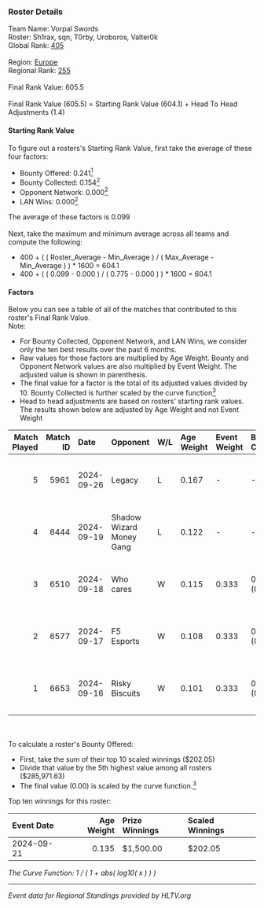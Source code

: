 ### Roster Details<br />
Team Name: Vorpal Swords<br />
Roster: Sh1rax, sqn, T0rby, Uroboros, Valter0k<br />
Global Rank: [405](../../standings_global_2025_02_28.md)<br />
<br />
Region: [Europe]( ../../standings_europe_2025_02_28.md)<br />
Regional Rank: [255]( ../../standings_europe_2025_02_28.md)<br />
<br />
Final Rank Value:  605.5<br />
<br />
Final Rank Value (605.5) = Starting Rank Value (604.1) + Head To Head Adjustments (1.4)<br />

#### Starting Rank Value<br />
To figure out a rosters's Starting Rank Value, first take the average of these four factors:<br />
- Bounty Offered: 0.241[<sup>1</sup>](#table2)
- Bounty Collected: 0.154[<sup>2</sup>](#table1)
- Opponent Network: 0.000[<sup>2</sup>](#table1)
- LAN Wins: 0.000[<sup>2</sup>](#table1)

The average of these factors is 0.099<br />
<br />
Next, take the maximum and minimum average across all teams and compute the following:<br />
- 400 + ( ( Roster_Average - Min_Average ) / ( Max_Average - Min_Average ) ) * 1600 = 604.1
- 400 + ( ( 0.099 - 0.000 ) / ( 0.775 - 0.000 ) ) * 1600 = 604.1


#### Factors<br />
Below you can see a table of all of the matches that contributed to this roster's Final Rank Value.<br />
Note:<br />

- For Bounty Collected, Opponent Network, and LAN Wins, we consider only the ten best results over the past 6 months.
- Raw values for those factors are multiplied by Age Weight. Bounty and Opponent Network values are also multiplied by Event Weight. The adjusted value is shown in parenthesis.
- The final value for a factor is the total of its adjusted values divided by 10. Bounty Collected is further scaled by the curve function[<sup>3</sup>](#curveFunction)
- Head to head adjustments are based on rosters' starting rank values. The results shown below are adjusted by Age Weight and not Event Weight
<span id="table1"></span><br />


| Match Played | Match ID | Date       | Opponent                 | W/L | Age Weight | Event Weight | Bounty Collected | Opponent Network | LAN Wins  | H2H Adj. | Roster                                 |
| -: | -: | :- | :- | :- | :- | :- | :- | :- | :- | -: | :- |
|            5 |     5961 | 2024-09-26 | Legacy                   | L   | 0.167      | -            | -                | -                | -         |    -0.88 | Sh1rax, sqn, T0rby, Uroboros, Valter0k |
|            4 |     6444 | 2024-09-19 | Shadow Wizard Money Gang | L   | 0.122      | -            | -                | -                | -         |    -1.90 | Rulik, sqn, stanf1x, T0rby, Valter0k   |
|            3 |     6510 | 2024-09-18 | Who cares                | W   | 0.115      | 0.333        | 0.000 (0.000)    | 0.005 (0.000)    | 0 (0.000) |     1.74 | Rulik, sqn, stanf1x, T0rby, Valter0k   |
|            2 |     6577 | 2024-09-17 | F5 Esports               | W   | 0.108      | 0.333        | 0.000 (0.000)    | 0.000 (0.000)    | 0 (0.000) |     1.27 | Rulik, sqn, stanf1x, T0rby, Valter0k   |
|            1 |     6653 | 2024-09-16 | Risky Biscuits           | W   | 0.101      | 0.333        | 0.000 (0.000)    | 0.000 (0.000)    | 0 (0.000) |     1.17 | Rulik, sqn, stanf1x, T0rby, Valter0k   |

<br />
<span id="table2"></span><br />
To calculate a roster's Bounty Offered:<br />

- First, take the sum of their top 10 scaled winnings ($202.05)
- Divide that value by the 5th highest value among all rosters ($285,971.63)
- The final value (0.00) is scaled by the curve function.[<sup>3</sup>](#curveFunction)

Top ten winnings for this roster:<br />

| Event Date | Age Weight | Prize Winnings | Scaled Winnings |
| :- | -: | :- | :- |
| 2024-09-21 |      0.135 | $1,500.00      | $202.05         |


<span id="curveFunction"></span>_The Curve Function: 1 / ( 1 + abs( log10( x ) ) )_<br />

---
_Event data for Regional Standings provided by HLTV.org_<br />

